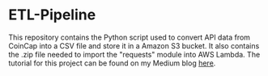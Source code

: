# ETL-Pipeline
This repository contains the Python script used to convert API data from CoinCap into a CSV file and store it in a Amazon S3 bucket. It also contains the .zip file needed to import the "requests" module into AWS Lambda. The tutorial for this project can be found on my Medium blog [here](https://medium.com/@nicksanders41/extracting-api-data-with-aws-lambda-and-uploading-to-amazon-s3-c15cfaa7deb9).
